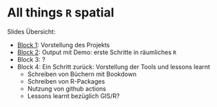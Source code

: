 All things `R` spatial
================

Slides Übersicht:

-   [Block 1](block1.html): Vorstellung des Projekts
-   [Block 2](block2.html): Output mit Demo: erste Schritte in
    räumliches `R`
-   Block 3: ?
-   Block 4: Ein Schritt zurück: Vorstellung der Tools und lessons
    learnt
    -   Schreiben von Büchern mit Bookdown
    -   Schreiben von R-Packages
    -   Nutzung von github actions
    -   Lessons learnt bezüglich GIS/R?
